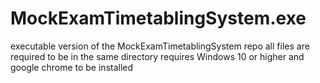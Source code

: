 # MockExamTimetablingSystem.exe
 executable version of the MockExamTimetablingSystem repo
 all files are required to be in the same directory
 requires Windows 10 or higher and google chrome to be installed